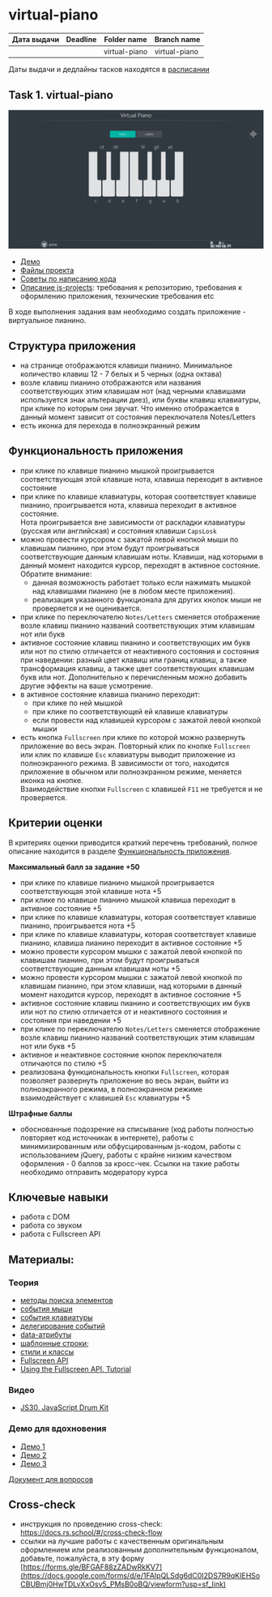 # virtual-piano

| Дата выдачи | Deadline         | Folder name   | Branch name   |
| ------------| ---------------- | ------------- | ------------- |
|             |                  | virtual-piano | virtual-piano |

Даты выдачи и дедлайны тасков находятся в [расписании](https://docs.google.com/spreadsheets/d/1oM2O8DtjC0HodB3j7hcIResaWBw8P18tXkOl1ymelvE/edit#gid=1646898206)

## Task 1. virtual-piano

![screenshot](images/virtual-piano.png)

- [Демо](https://rolling-scopes-school.github.io/stage1-tasks/virtual-piano/)
- [Файлы проекта](https://github.com/rolling-scopes-school/stage1-tasks/tree/virtual-piano/virtual-piano)
- [Советы по написанию кода](stage1/tasks/virtual-piano-hints.md)
- [Описание js-projects](stage1/tasks/js-projects.md): требования к репозиторию, требования к оформлению приложения, технические требования etc

В ходе выполнения задания вам необходимо создать приложение - виртуальное пианино. 

## Структура приложения
- на странице отображаются клавиши пианино. Минимальное количество клавиш 12 - 7 белых и 5 черных (одна октава)
- возле клавиш пианино отображаются или названия соответствующих этим клавишам нот (над черными клавишами используется знак альтерации диез), или буквы клавиш клавиатуры, при клике по которым они звучат. Что именно отображается в данный момент зависит от состояния переключателя Notes/Letters
- есть иконка для перехода в полноэкранный режим

## Функциональность приложения
- при клике по клавише пианино мышкой проигрывается соответствующая этой клавише нота, клавиша переходит в активное состояние
- при клике по клавише клавиатуры, которая соответствует клавише пианино, проигрывается нота, клавиша переходит в активное состояние.  
Нота проигрывается вне зависимости от раскладки клавиатуры (русская или английская) и состояния клавиши `CapsLosk`
- можно провести курсором с зажатой левой кнопкой мыши по клавишам пианино, при этом будут проигрываться соответствующие данным клавишам ноты. Клавиши, над которыми в данный момент находится курсор, переходят в активное состояние.  
Обратите внимание:
  - данная возможность работает только если нажимать мышкой над клавишами пианино (не в любом месте приложения).  
  - реализация указанного функционала для других кнопок мыши не проверяется и не оценивается.
- при клике по переключателю `Notes/Letters` сменяется отображение возле клавиш пианино названий соответствующих этим клавишам нот или букв
- активное состояние клавиш пианино и соответствующих им букв или нот по стилю отличается от неактивного состояния и состояния при наведении: разный цвет клавиш или границ клавиш, а также трансформация клавиш, а также цвет соответствующих клавишам букв или нот. Дополнительно к перечисленным можно добавить другие эффекты на ваше усмотрение. 
- в активное состояние клавиша пианино переходит:
  - при клике по ней мышкой
  - при клике по соответствующей ей клавише клавиатуры
  - если провести над клавишей курсором с зажатой левой кнопкой мышки
- есть кнопка `Fullscreen` при клике по которой можно развернуть приложение во весь экран. Повторный клик по кнопке `Fullscreen` или клик по клавише `Esc` клавиатуры выводит приложение из полноэкранного режима. В зависимости от того, находится приложение в обычном или полноэкранном режиме, меняется иконка на кнопке.  
Взаимодействие кнопки `Fullscreen` с клавишей `F11` не требуется и не проверяется.

## Критерии оценки

В критериях оценки приводится краткий перечень требований, полное описание находится в разделе [Функциональность приложения](#Функциональность-приложения). 

**Максимальный балл за задание +50**
- при клике по клавише пианино мышкой проигрывается соответствующая этой клавише нота +5
- при клике по клавише пианино мышкой клавиша переходит в активное состояние +5
- при клике по клавише клавиатуры, которая соответствует клавише пианино, проигрывается нота +5
- при клике по клавише клавиатуры, которая соответствует клавише пианино, клавиша пианино переходит в активное состояние +5
- можно провести курсором мышки с зажатой левой кнопкой по клавишам пианино, при этом будут проигрываться соответствующие данным клавишам ноты +5
- можно провести курсором мышки с зажатой левой кнопкой по клавишам пианино, при этом клавиши, над которыми в данный момент находится курсор, переходят в активное состояние +5
- активное состояние клавиш пианино и соответствующих им букв или нот по стилю отличается от и неактивного состояния и состояния при наведении +5
- при клике по переключателю `Notes/Letters` сменяется отображение возле клавиш пианино названий соответствующих этим клавишам нот или букв +5
- активное и неактивное состояние кнопок переключателя отличаются по стилю +5
- реализована функциональность кнопки `Fullscreen`, которая позволяет развернуть приложение во весь экран, выйти из полноэкранного режима, в полноэкранном режиме взаимодействует с клавишей `Esc` клавиатуры +5

**Штрафные баллы**
- обоснованные подозрение на списывание (код работы полностью повторяет код источникак в интернете), работы с минимизированным или обфусцированным js-кодом, работы с использованием jQuery, работы с крайне низким качеством оформления - 0 баллов за кросс-чек. Ссылки на такие работы необходимо отправить модератору курса

## Ключевые навыки
- работа с DOM
- работа со звуком
- работа с Fullscreen API

## Материалы:

### Теория
- [методы поиска элементов](https://learn.javascript.ru/searching-elements-dom)
- [события мыши](https://learn.javascript.ru/mouse-events-basics) 
- [события клавиатуры](https://learn.javascript.ru/keyboard-events)
- [делегирование событий](https://learn.javascript.ru/event-delegation)
- [data-атрибуты](https://learn.javascript.ru/dom-attributes-and-properties#nestandartnye-atributy-dataset)
- [шаблонные строки](https://developer.mozilla.org/ru/docs/Web/JavaScript/Reference/template_strings);
- [стили и классы](https://learn.javascript.ru/styles-and-classes)
- [Fullscreen API](https://developer.mozilla.org/ru/docs/DOM/Using_fullscreen_mode)
- [Using the Fullscreen API. Tutorial](https://www.digitalocean.com/community/tutorials/js-fullscreen-api)

### Видео
- [JS30. JavaScript Drum Kit](https://youtu.be/VuN8qwZoego)

### Демо для вдохновения
- [Демо 1](https://jliza.ru/assets/piano2/)
- [Демо 2](https://www.onlinepianist.com/virtual-piano)
- [Демо 3](https://virtualpiano.net/)

[Документ для вопросов](https://docs.google.com/spreadsheets/d/1dMDLBC4-1XPaVMehZB6DqetToXZhq4x0PiZtj-jvLRc/edit#gid=1972614983)

## Cross-check
- инструкция по проведению cross-check: https://docs.rs.school/#/cross-check-flow
- ссылки на лучшие работы с качественным оригинальным оформлением или реализованным дополнительным функционалом, добавьте, пожалуйста, в эту форму [https://forms.gle/BFGAF88zZADwRkKV7](https://docs.google.com/forms/d/e/1FAIpQLSdg6dC0I2DS7R9qKIEHSoCBUBmj0HwTDLvXxOsv5_PMsB0oBQ/viewform?usp=sf_link)
